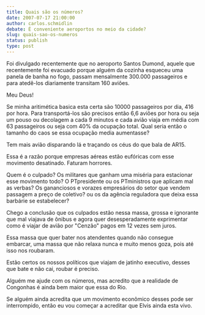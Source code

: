 ```yaml
---
title: Quais são os números?
date: 2007-07-17 21:00:00
author: carlos.schmidlin
debate: É conveniente aeroportos no meio da cidade?
slug: quais-sao-os-numeros
status: publish 
type: post
---
```


Foi divulgado recentemente que no aeroporto Santos Dumond, aquele que recentemente foi evacuado porque alguém da cozinha esqueceu uma panela de banha no fogo, passam mensalmente 300.000 passageiros e para atedê-los diariamente transitam 160 aviões.   

Meu Deus!   

Se minha aritimética basica esta certa são 10000 passageiros por dia, 416 por hora. Para transportá-los são precisos então 6,6 aviões por hora ou seja um pouso ou decolagem a cada 9 minutos e cada avião viaja em média com 63 passageiros ou seja com 40% da ocupação total. Qual seria então o tamanho do caos se essa ocupação media aumentasse?  

Tem mais avião disparando lá e traçando os céus do que bala de AR15.  

Essa é a razão porque empresas aéreas estão eufóricas com esse movimento desatinado. Faturam horrores.  

Quem é o culpado? Os militares que ganham uma miséria para estacionar esse movimento todo? O PTpresidente ou os PTministros que aplicam mal as verbas? Os gananciosos e vorazes empresários do setor que vendem passagem a preço de coletivo? ou os da agência reguladora que deixa essa barbárie se estabelecer?  

Chego a conclusão que os culpados estão nessa massa, grossa e ignorante que mal viajava de ônibus e agora quer desesperadamente exprimentar como é viajar de avião por "Cenzão" pagos em 12 vezes sem juros.  

Essa massa que quer bater nos atendentes quando não consegue embarcar, uma massa que não relaxa nunca e muito menos goza, pois até isso nos roubaram.  

Estão certos os nossos políticos que viajam de jatinho executivo, desses que bate e não cai, roubar é preciso.   

Alguém me ajude com os números, mas acredito que a realidade de Congonhas é ainda bem maior que essa do Rio.  

Se alguém ainda acredita que um movimento econômico desses pode ser interrompido, então eu vou começar a acreditar que Elvis ainda esta vivo.
